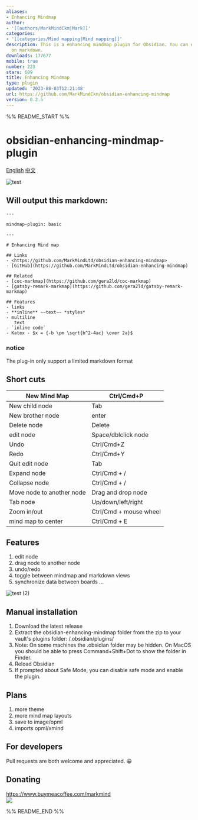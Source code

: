```yaml
---
aliases:
- Enhancing Mindmap
author:
- '[[authors/MarkMindCkm|Mark]]'
categories:
- '[[categories/Mind mapping|Mind mapping]]'
description: This is a enhancing mindmap plugin for Obsidian. You can edit mindmap
  on markdown.
downloads: 177677
mobile: true
number: 223
stars: 609
title: Enhancing Mindmap
type: plugin
updated: '2023-08-03T12:21:48'
url: https://github.com/MarkMindCkm/obsidian-enhancing-mindmap
version: 0.2.5
---
```


%% README_START %%

# obsidian-enhancing-mindmap-plugin
[English](https://github.com/MarkMindCkm/obsidian-enhancing-mindmap) [中文](https://github.com/MarkMindCkm/obsidian-enhancing-mindmap/blob/main/Readme-zh.md)

![test](https://user-images.githubusercontent.com/18719494/124454742-63ec8580-ddbb-11eb-8da0-7cd44f38a225.gif)

## Will output this markdown:

```
---

mindmap-plugin: basic

---

# Enhancing Mind map

## Links
- <https://github.com/MarkMindLtd/obsidian-enhancing-mindmap>
- [GitHub](https://github.com/MarkMindLtd/obsidian-enhancing-mindmap)

## Related
- [coc-markmap](https://github.com/gera2ld/coc-markmap)
- [gatsby-remark-markmap](https://github.com/gera2ld/gatsby-remark-markmap)

## Features
- links
- **inline** ~~text~~ *styles*
- multiline
   text
- `inline code`
- Katex - $x = {-b \pm \sqrt{b^2-4ac} \over 2a}$
```

### notice

The plug-in only support a limited markdown format 

## Short cuts

| New Mind Map              | Ctrl/Cmd+P       |
| ------------------------- | ---------------- |
| New child node            | Tab              |
| New brother node          | enter            |
| Delete node               | Delete           |
| edit node                 | Space/dblclick node|
| Undo                      | Ctrl/Cmd+Z       |
| Redo                      | Ctrl/Cmd+Y       |
| Quit edit node            | Tab              |
| Expand node               | Ctrl/Cmd + /     |
| Collapse node             | Ctrl/Cmd + /     |
| Move node to another node  | Drag and drop node |
| Tab node                 | Up/down/left/right |
| Zoom in/out              | Ctrl/Cmd + mouse wheel|
| mind map to center          | Ctrl/Cmd + E |

## Features

1. edit node
2. drag node to another node
3. undo/redo
4. toggle between mindmap and markdown views  
5. synchronize data between boards
...

![test (2)](https://user-images.githubusercontent.com/18719494/124458786-fd1d9b00-ddbf-11eb-8dbc-eeefb5b7abf5.gif)

## Manual installation
1. Download the latest release
2. Extract the obsidian-enhancing-mindmap folder from the zip to your vault's plugins folder: <vault>/.obsidian/plugins/
3. Note: On some machines the .obsidian folder may be hidden. On MacOS you should be able to press Command+Shift+Dot to show the folder in Finder.
4. Reload Obsidian
5. If prompted about Safe Mode, you can disable safe mode and enable the plugin.


## Plans 
1. more theme
2. more mind map layouts
3. save to image/opml
4. imports opml/xmind

## For developers
Pull requests are both welcome and appreciated. 😀

## Donating
https://www.buymeacoffee.com/markmind  
<a href="https://www.buymeacoffee.com/markmind"><img src="https://img.buymeacoffee.com/button-api/?text=Buy me a coffee&emoji=&slug=markmind&button_colour=FFDD00&font_colour=000000&font_family=Cookie&outline_colour=000000&coffee_colour=ffffff"></a>





%% README_END %%